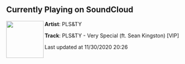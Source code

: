 ## Currently Playing on SoundCloud

[<img align="left" width="100" src="https://i1.sndcdn.com/artworks-8ZSOTZgTiyGm2MMk-PEQ1Yw-t50x50.jpg">](https://soundcloud.com/pls-ty/veryspecialvip)

**Artist**: PLS&TY 

**Track**: PLS&TY - Very Special (ft. Sean Kingston) [VIP]

Last updated at 11/30/2020 20:26

